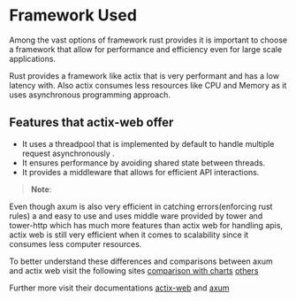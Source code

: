 # Framework Used

Among the vast options of framework rust provides it is important to choose a framework that allow for performance and efficiency even for large scale applications.

Rust provides a framework like actix that is very performant and has a low latency with. Also actix consumes less resources like CPU and Memory as it uses asynchronous programming approach.
## Features that actix-web offer

-  It uses a threadpool that is implemented by default to handle multiple request asynchronously .
-  It ensures performance by avoiding shared state between threads.
-  It provides a middleware that allows for efficient API interactions.
> **Note**: 

Even though axum is also very efficient in catching errors(enforcing rust rules) a and easy to use and uses middle ware provided by tower and tower-http which has much more features than actix web for handling apis, actix web is still very efficient when it comes to scalability since it consumes less computer resources. 

To better understand these differences and comparisons between axum and actix web visit the following sites [comparison with charts](https://medium.com/deno-the-complete-reference/rust-actix-vs-axum-hello-world-performance-e10a1c1419e0)
[others](https://aarambhdevhub.medium.com/actix-vs-axum-a-deep-dive-into-rusts-premier-web-frameworks-737f3de52fe5)

Further more visit their documentations [actix-web](https://docs.rs/actix-web/latest/actix_web/) and [axum](https://docs.rs/axum/latest/axum/)

